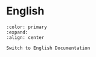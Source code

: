 # English

```{button-link} ../en/index.html
:color: primary
:expand:
:align: center

Switch to English Documentation
```